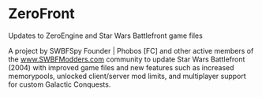# ZeroFront
Updates to ZeroEngine and Star Wars Battlefront game files

A project by SWBFSpy Founder | Phobos [FC] and other active members of the www.SWBFModders.com community to update Star Wars Battlefront (2004) with improved game files and new features such as increased memorypools, unlocked client/server mod limits, and multiplayer support for custom Galactic Conquests.

